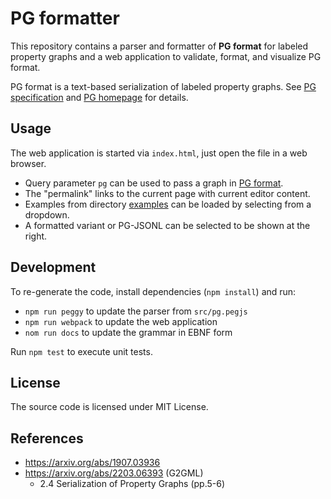 # PG formatter

This repository contains a parser and formatter of **PG format** for labeled
property graphs and a web application to validate, format, and visualize PG format.

PG format is a text-based serialization of labeled property graphs.
See [PG specification](https://pg-format.github.io/specification/#pg-format)
and [PG homepage](https://pg-format.github.io/) for details.

## Usage

The web application is started via `index.html`, just open the file in a web browser.

* Query parameter `pg` can be used to pass a graph in [PG format](#pg-format).
* The "permalink" links to the current page with current editor content.
* Examples from directory [examples](examples) can be loaded by selecting from a dropdown.
* A formatted variant or PG-JSONL can be selected to be shown at the right.

## Development

To re-generate the code, install dependencies (`npm install`) and run:

* `npm run peggy` to update the parser from `src/pg.pegjs`
* `npm run webpack` to update the web application
* `nom run docs` to update the grammar in EBNF form

Run `npm test` to execute unit tests.

## License

The source code is licensed under MIT License.

## References

* https://arxiv.org/abs/1907.03936
* https://arxiv.org/abs/2203.06393 (G2GML)
  * 2.4 Serialization of Property Graphs (pp.5-6)
